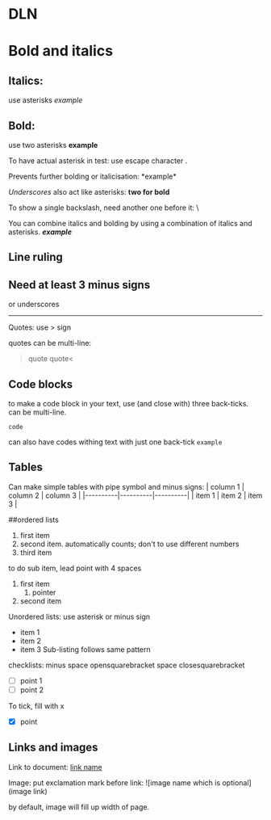 # DLN
# Bold and italics
## Italics:
use asterisks *example*
## Bold:
use two asterisks **example**

To have actual asterisk in test: use escape character \.

Prevents further bolding or italicisation: \*example*


_Underscores_ also act like asterisks: __two for bold__

To show a single backslash, need another one before it: \\

You can combine italics and bolding by using a combination of italics and asterisks. _**example**_
## Line ruling

Need at least 3 minus signs
---
or underscores
___

Quotes: use > sign

quotes can be multi-line:
>quote
quote<

## Code blocks

to make a code block in your text, use (and close with) three back-ticks. can be multi-line.

```code```

can also have codes withing text with just one back-tick `example`


## Tables
Can make simple tables with pipe symbol and minus signs:
 | column 1 | column 2 | column 3 |
 |----------|----------|----------|
 |  item 1  |  item 2  | item 3   |


##ordered lists
1. first item
1. second item. automatically counts; don't to use different numbers
2. third item

to do sub item, lead point with 4 spaces

1. first item
    1. pointer
1. second item


Unordered lists: use asterisk or minus sign
* item 1
* item 2
* item 3
Sub-listing follows same pattern

checklists: minus space opensquarebracket space closesquarebracket
- [ ] point 1
- [ ] point 2

To tick, fill with x
- [x] point


## Links and images
Link to document: [link name](link)

Image: put exclamation mark before link: ![image name which is optional](image link)

by default, image will fill up width of page.
